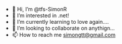 - 👋 Hi, I’m @tfs-SimonR
- 👀 I’m interested in .net!
- 🌱 I’m currently learning to love again....
- 💞️ I’m looking to collaborate on anythign...
- 📫 How to reach me simongtt@gmail.com

<!---
tfs-SimonR/tfs-SimonR is a ✨ special ✨ repository because its `README.md` (this file) appears on your GitHub profile.
You can click the Preview link to take a look at your changes.
--->
